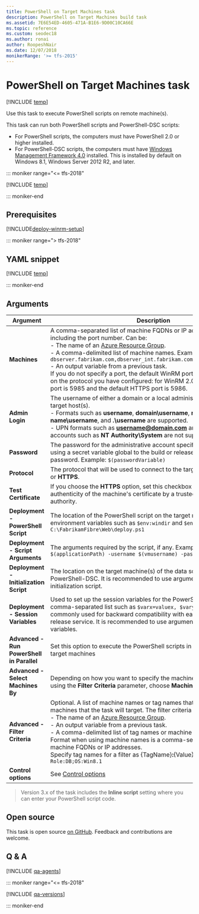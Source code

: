 ```yaml
---
title: PowerShell on Target Machines task
description: PowerShell on Target Machines build task
ms.assetid: 7E6E54ED-4605-471A-B1E6-9D00C10CA66E
ms.topic: reference
ms.custom: seodec18
ms.author: ronai
author: RoopeshNair
ms.date: 12/07/2018
monikerRange: '>= tfs-2015'
---
```


# PowerShell on Target Machines task

[!INCLUDE [temp](../../includes/version-tfs-2015-rtm.md)]

Use this task to execute PowerShell scripts on remote machine(s).

This task can run both PowerShell scripts and PowerShell-DSC scripts:

* For PowerShell scripts, the computers must have PowerShell 2.0 or higher installed.
* For PowerShell-DSC scripts, the computers must have
  [Windows Management Framework 4.0](https://www.microsoft.com/download/details.aspx?id=40855&40ddd5bd-f9e7-49a6-3526-f86656931a02=True)
  installed. This is installed by default on Windows 8.1, Windows Server 2012 R2, and later.

::: moniker range="<= tfs-2018"

[!INCLUDE [temp](../../includes/concept-rename-note.md)]

::: moniker-end

## Prerequisites

[!INCLUDE[deploy-winrm-setup](../includes/deploy-winrm-setup.md)]

::: moniker range="> tfs-2018"

## YAML snippet

[!INCLUDE [temp](../includes/yaml/PowerShellOnTargetMachinesV3.md)]

::: moniker-end

## Arguments

| Argument                                  | Description                                                                                                                                                                                                                                                                                                                                                                                                                                                                                                                                                                                                                        |
| ----------------------------------------- | ---------------------------------------------------------------------------------------------------------------------------------------------------------------------------------------------------------------------------------------------------------------------------------------------------------------------------------------------------------------------------------------------------------------------------------------------------------------------------------------------------------------------------------------------------------------------------------------------------------------------------------- |
| **Machines**                              | A comma-separated list of machine FQDNs or IP addresses, optionally including the port number. Can be:<br />- The name of an <a href="https://azure.microsoft.com/documentation/articles/resource-group-overview/">Azure Resource Group</a>.<br />- A comma-delimited list of machine names. Example: `dbserver.fabrikam.com,dbserver_int.fabrikam.com:5986,192.168.34:5986`<br />- An output variable from a previous task.<br />If you do not specify a port, the default WinRM port is used. This depends on the protocol you have configured: for WinRM 2.0, the default HTTP port is 5985 and the default HTTPS port is 5986. |
| **Admin Login**                           | The username of either a domain or a local administrative account on the target host(s).<br />- Formats such as **username**, **domain\username**, **machine-name\username**, and **.\username** are supported.<br />- UPN formats such as <strong>username@domain.com</strong> and built-in system accounts such as **NT Authority\System** are not supported.                                                                                                                                                                                                                                                                    |
| **Password**                              | The password for the administrative account specified above. Consider using a secret variable global to the build or release pipeline to hide the password. Example: `$(passwordVariable)`                                                                                                                                                                                                                                                                                                                                                                                                                                         |
| **Protocol**                              | The protocol that will be used to connect to the target host, either **HTTP** or **HTTPS**.                                                                                                                                                                                                                                                                                                                                                                                                                                                                                                                                        |
| **Test Certificate**                      | If you choose the **HTTPS** option, set this checkbox to skip validating the authenticity of the machine's certificate by a trusted certification authority.                                                                                                                                                                                                                                                                                                                                                                                                                                                                       |
| **Deployment - PowerShell Script**        | The location of the PowerShell script on the target machine. Can include environment variables such as `$env:windir` and `$env:systemroot` Example: `C:\FabrikamFibre\Web\deploy.ps1`                                                                                                                                                                                                                                                                                                                                                                                                                                              |
| **Deployment - Script Arguments**         | The arguments required by the script, if any. Example: `-applicationPath $(applicationPath) -username $(vmusername) -password $(vmpassword)`                                                                                                                                                                                                                                                                                                                                                                                                                                                                                       |
| **Deployment - Initialization Script**    | The location on the target machine(s) of the data script used by PowerShell-DSC. It is recommended to use arguments instead of an initialization script.                                                                                                                                                                                                                                                                                                                                                                                                                                                                           |
| **Deployment - Session Variables**        | Used to set up the session variables for the PowerShell scripts. A comma-separated list such as `$varx=valuex, $vary=valuey` Most commonly used for backward compatibility with earlier versions of the release service. It is recommended to use arguments instead of session variables.                                                                                                                                                                                                                                                                                                                                          |
| **Advanced - Run PowerShell in Parallel** | Set this option to execute the PowerShell scripts in parallel on all the target machines                                                                                                                                                                                                                                                                                                                                                                                                                                                                                                                                           |
| **Advanced - Select Machines By**         | Depending on how you want to specify the machines in the group when using the **Filter Criteria** parameter, choose **Machine Names** or **Tags**.                                                                                                                                                                                                                                                                                                                                                                                                                                                                                 |
| **Advanced - Filter Criteria**            | Optional. A list of machine names or tag names that identifies the machines that the task will target. The filter criteria can be:<br />- The name of an <a href="https://azure.microsoft.com/documentation/articles/resource-group-overview/">Azure Resource Group</a>.<br />- An output variable from a previous task.<br />- A comma-delimited list of tag names or machine names.<br />Format when using machine names is a comma-separated list of the machine FQDNs or IP addresses.<br />Specify tag names for a filter as {TagName}**:**{Value} Example: `Role:DB;OS:Win8.1`                                               |
| **Control options**                       | See [Control options](../../process/tasks.md#controloptions)                                                                                                                                                                                                                                                                                                                                                                                                                                                                                                                                                                       |

> Version 3.x of the task includes the **Inline script** setting where you can enter your PowerShell script code.

## Open source

This task is open source [on GitHub](https://github.com/Microsoft/azure-pipelines-tasks). Feedback and contributions are welcome.

## Q & A

<!-- BEGINSECTION class="md-qanda" -->

[!INCLUDE [qa-agents](../../includes/qa-agents.md)]

::: moniker range="<= tfs-2018"

[!INCLUDE [qa-versions](../../includes/qa-versions.md)]

::: moniker-end

<!-- ENDSECTION -->
